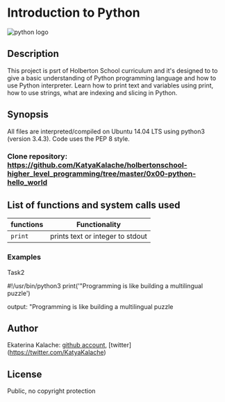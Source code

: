 # Introduction to Python
![python logo](http://lorenabarba.com/wp-content/uploads/2014/05/keep-calm-and-code-python_BW.png)
## Description
This project is psrt of Holberton School curriculum and it's designed to to give a basic understanding of Python programming language and how to use Python interpreter. Learn how to print text and variables using print, how to use strings, what are indexing and slicing in Python.

## Synopsis
All files are interpreted/compiled on Ubuntu 14.04 LTS using python3 (version 3.4.3). Code uses the PEP 8 style.
### __Clone repository:__ https://github.com/KatyaKalache/holbertonschool-higher_level_programming/tree/master/0x00-python-hello_world
## List of functions and system calls used

|    functions     | Functionality                    |
| ---------------- | -------------------------------- |
|    `print`       | prints text or integer to stdout |

### Examples
Task2

#!/usr/bin/python3
print('"Programming is like building a multilingual puzzle')

output:
"Programming is like building a multilingual puzzle

## Author
Ekaterina Kalache: [github account](https://github.com/KatyaKalache), [twitter]\
(https://twitter.com/KatyaKalache)
## License
Public, no copyright protection